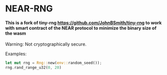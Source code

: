 # NEAR-RNG
#### This is a fork of tiny-rng https://github.com/JohnBSmith/tiny-rng to work with smart contract of the NEAR protocol to minimize the binary size of the wasm

Warning: Not cryptographically secure.

Examples:
```rust
let mut rng = Rng::new(env::random_seed());
rng.rand_range_u32(0, 20)
```